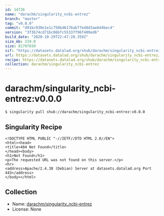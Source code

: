 ```yaml
---
id: 14726
name: "darachm/singularity_ncbi-entrez"
branch: "master"
tag: "v0.0.0"
commit: "d91bc930e1e1c750bd6176ab77e48d3ae6d4bec4"
version: "3f3b74cd71bc06bfc55337f96f409ed6"
build_date: "2020-10-29T22:47:20.359Z"
size_mb: 219.0
size: 81707039
sif: "https://datasets.datalad.org/shub/darachm/singularity_ncbi-entrez/v0.0.0/2020-10-29-d91bc930-3f3b74cd/3f3b74cd71bc06bfc55337f96f409ed6.sif"
url: https://datasets.datalad.org/shub/darachm/singularity_ncbi-entrez/v0.0.0/2020-10-29-d91bc930-3f3b74cd/
recipe: https://datasets.datalad.org/shub/darachm/singularity_ncbi-entrez/v0.0.0/2020-10-29-d91bc930-3f3b74cd/Singularity
collection: darachm/singularity_ncbi-entrez
---
```


# darachm/singularity_ncbi-entrez:v0.0.0

```bash
$ singularity pull shub://darachm/singularity_ncbi-entrez:v0.0.0
```

## Singularity Recipe

```singularity
<!DOCTYPE HTML PUBLIC "-//IETF//DTD HTML 2.0//EN">
<html><head>
<title>404 Not Found</title>
</head><body>
<h1>Not Found</h1>
<p>The requested URL was not found on this server.</p>
<hr>
<address>Apache/2.4.38 (Debian) Server at datasets.datalad.org Port 443</address>
</body></html>
```

## Collection

 - Name: [darachm/singularity_ncbi-entrez](https://github.com/darachm/singularity_ncbi-entrez)
 - License: None

